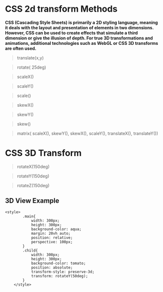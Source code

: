 # CSS 2d transform Methods

**CSS (Cascading Style Sheets) is primarily a 2D styling language, meaning it deals with the layout and presentation of elements in two dimensions. However, CSS can be used to create effects that simulate a third dimension or give the illusion of depth. For true 3D transformations and animations, additional technologies such as WebGL or CSS 3D transforms are often used.**

> translate(x,y)

> rotate( 25deg)

> scaleX()

> scaleY()

> scale()

> skewX()

> skewY()

> skew()

> matrix( scaleX(), skewY(), skewX(), scaleY(), translateX(), translateY())

# CSS 3D Transform

> rotateX(150deg)

> rotateY(150deg)

> rotateZ(150deg)

## 3D View Example

```
<style>
        .main{
            width: 300px;
            height: 300px;
            background-color: aqua;
            margin: 20vh auto;
            position: relative;
            perspective: 100px;
        }
        .child{
            width: 300px;
            height: 300px;
            background-color: tomato;
            position: absolute;
            transform-style: preserve-3d;
            transform: rotateY(50deg);
        }
    </style>
```
